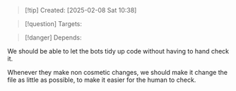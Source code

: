 
>[!tip] Created: [2025-02-08 Sat 10:38]

>[!question] Targets: 

>[!danger] Depends: 

We should be able to let the bots tidy up code without having to hand check it.

Whenever they make non cosmetic changes, we should make it change the file as little as possible, to make it easier for the human to check.